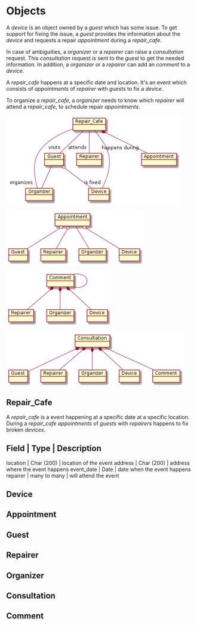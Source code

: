 # Objects

A *device* is an object owned by a *guest* which has some issue. To get support for fixing the issue, a *guest* provides the information about the *device* and requests a repair *appointment* during a *repair_cafe*.

In case of ambiguities, a *organizer* or a *repairer* can raise a *consultation* request. This *consultation* request is sent to the *guest* to get the needed information. In addition, a *organizer* or a *repairer* can add an *comment* to a *device*.

A *repair_cafe* happens at a specific date and location. It's an event which consists of *appointments* of *repairer* with *guests* to fix a *device*.

To organize a *repair_cafe*, a *organizer* needs to know which *repairer* will attend a *repair_cafe*, to schedule repair *appointments*.

![Objects](uml/objects_other.png)

![Appointment](uml/objects_appointment.png)

![Comment](uml/objects_comment.png)

![Consultation](uml/objects_consultation.png)

## Repair_Cafe

A *repair_cafe* is a event happening at a specific date at a specific location. During a *repair_cafe* *appointments* of *guests* with *repairers* happens to fix broken *devices*.

Field       | Type         | Description
-------------------------------------------------------------
location    | Char (200)   | location of the event
address     | Char (200)   | address where the event happens
event_date  | Date         | date when the event happens
repairer    | many to many | will attend the event

## Device

## Appointment

## Guest

## Repairer

## Organizer

## Consultation

## Comment